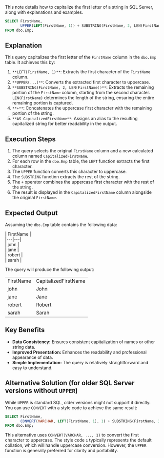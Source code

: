 This note details how to capitalize the first letter of a string in SQL Server, along with explanations and examples.

```SQL
SELECT FirstName,
       UPPER(LEFT(FirstName, 1)) + SUBSTRING(FirstName, 2, LEN(FirstName)) AS CapitalizedFirstName
FROM dbo.Emp;
```

## Explanation

This query capitalizes the first letter of the `FirstName` column in the `dbo.Emp` table. It achieves this by:

1. `**LEFT(FirstName, 1)**`: Extracts the first character of the `FirstName` column.
2. `**UPPER(...)**`: Converts the extracted first character to uppercase.
3. `**SUBSTRING(FirstName, 2, LEN(FirstName))**`: Extracts the remaining portion of the `FirstName` column, starting from the second character. `LEN(FirstName)` determines the length of the string, ensuring the entire remaining portion is captured.
4. `**+**`: Concatenates the uppercase first character with the remaining portion of the string.
5. `**AS CapitalizedFirstName**`: Assigns an alias to the resulting capitalized string for better readability in the output.

## Execution Steps

1. The query selects the original `FirstName` column and a new calculated column named `CapitalizedFirstName`.
2. For each row in the `dbo.Emp` table, the `LEFT` function extracts the first character.
3. The `UPPER` function converts this character to uppercase.
4. The `SUBSTRING` function extracts the rest of the string.
5. The `+` operator combines the uppercase first character with the rest of the string.
6. The result is displayed in the `CapitalizedFirstName` column alongside the original `FirstName`.

## Expected Output

Assuming the `dbo.Emp` table contains the following data:

| FirstName |  
|---|---|  
| john |  
| jane |  
| robert |  
| sarah |  

The query will produce the following output:

|   |   |
|---|---|
|FirstName|CapitalizedFirstName|
|john|John|
|jane|Jane|
|robert|Robert|
|sarah|Sarah|

## Key Benefits

- **Data Consistency:** Ensures consistent capitalization of names or other string data.
- **Improved Presentation:** Enhances the readability and professional appearance of data.
- **Simple Implementation:** The query is relatively straightforward and easy to understand.

## Alternative Solution (for older SQL Server versions without `UPPER`)

While `UPPER` is standard SQL, older versions might not support it directly. You can use `CONVERT` with a style code to achieve the same result:

```SQL
SELECT FirstName,
       CONVERT(VARCHAR, LEFT(FirstName, 1), 1) + SUBSTRING(FirstName, 2, LEN(FirstName)) AS CapitalizedFirstName
FROM dbo.Emp;
```

This alternative uses `CONVERT(VARCHAR, ..., 1)` to convert the first character to uppercase. The style code `1` typically represents the default collation, which will handle uppercase conversion. However, the `UPPER` function is generally preferred for clarity and portability.
